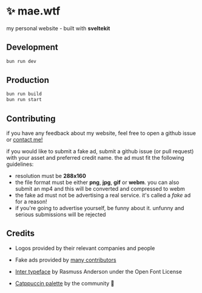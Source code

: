 # ✨ mae.wtf

my personal website - built with **sveltekit**

## Development
```bash
bun run dev
```

## Production
```bash
bun run build
bun run start
```

## Contributing 
if you have any feedback about my website, feel free to open a github issue or [contact me!](https://mae.wtf/contact)

if you would like to submit a fake ad, submit a github issue (or pull request) with your asset and preferred credit name. the ad must fit the following guidelines:

- resolution must be **288x160**
- the file format must be either **png**, **jpg**, **gif** or **webm**. you can also submit an mp4 and this will be converted and compressed to webm
- the fake ad must not be advertising a real service.
it's called a *fake* ad for a reason!
- if you're going to advertise yourself, be funny about
it. unfunny and serious submissions will be rejected


## Credits
- Logos provided by their relevant companies and people

- Fake ads provided by [many contributors](https://github.com/vimaexd/website/blob/master/src/data/fakeAds.json)

- [Inter typeface](https://rsms.me/inter/) by Rasmuss Anderson under the Open Font License

- [Catppuccin palette](https://github.com/catppuccin/catppuccin/tree/v0.2.0) by the community 💜